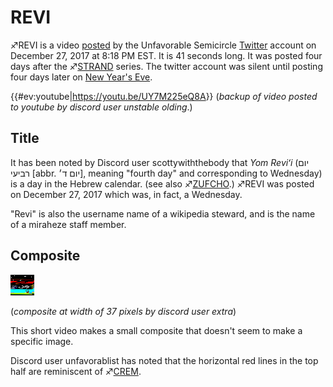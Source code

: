 # REVI

♐REVI is a video
[posted](https://twitter.com/unfavorablesemi/status/946188691042684929)
by the Unfavorable Semicircle [Twitter](Twitter "wikilink") account on
December 27, 2017 at 8:18 PM EST. It is 41 seconds long. It was posted
four days after the ♐[STRAND](STRAND "wikilink") series. The twitter
account was silent until posting four days later on [New Year's Eve](NYE_tweet "wikilink").

{{\#ev:youtube|<https://youtu.be/UY7M225eQ8A>}} (*backup of video posted
to youtube by discord user unstable olding*.)

## Title

It has been noted by Discord user scottywiththebody that *Yom Reviʻi*
(יום רביעי‬ \[abbr. יום ד׳‬\], meaning "fourth day" and corresponding
to Wednesday) is a day in the Hebrew calendar. (see also
♐[ZUFCHO](ZUFCHO "wikilink").) ♐REVI was posted on December 27, 2017
which was, in fact, a Wednesday.

"Revi" is also the username name of a wikipedia steward, and is the name
of a miraheze staff member.

## Composite

![REVI.png](REVI.png "REVI.png")

(*composite at width of 37 pixels by discord user extra*)

This short video makes a small composite that doesn't seem to make a
specific image.

Discord user unfavorablist has noted that the horizontal red lines in
the top half are reminiscent of ♐[CREM](CREM "wikilink").

